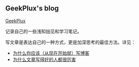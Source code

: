 ## GeekPlux's blog

[GeekPlux](http://geekplux.com/)

记录自己的一些浅知拙见和学习笔记。

写文章是表达自己的一种方式，更是加深思考的最佳方法。详见：

- [为什么你应该（从现在开始就）写博客](http://mindhacks.cn/2009/02/15/why-you-should-start-blogging-now/)
- [为什么文章写得好的人都很厉害](http://geekplux.com/2015/10/27/why-those-who-write-great-articles-is-so-powerful)
